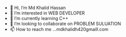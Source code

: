 - 👋 Hi, I’m Md Khalid Hassan
- 👀 I’m interested in WEB DEVELOPER
- 🌱 I’m currently learning C++
- 💞️ I’m looking to collaborate on PROBLEM SULUATION
- 📫 How to reach me ...mdkhalidh420gmaill.com

<!---
Khalid492/Khalid492 is a ✨ special ✨ repository because its `README.md` (this file) appears on your GitHub profile.
You can click the Preview link to take a look at your changes.
--->
